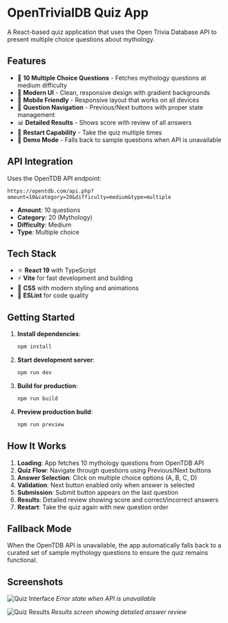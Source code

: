 # OpenTrivialDB Quiz App

A React-based quiz application that uses the Open Trivia Database API to present multiple choice questions about mythology.

## Features

- 🎯 **10 Multiple Choice Questions** - Fetches mythology questions at medium difficulty
- 🎨 **Modern UI** - Clean, responsive design with gradient backgrounds
- 📱 **Mobile Friendly** - Responsive layout that works on all devices
- 🔄 **Question Navigation** - Previous/Next buttons with proper state management
- 📊 **Detailed Results** - Shows score with review of all answers
- 🔄 **Restart Capability** - Take the quiz multiple times
- 🧪 **Demo Mode** - Falls back to sample questions when API is unavailable

## API Integration

Uses the OpenTDB API endpoint:
```
https://opentdb.com/api.php?amount=10&category=20&difficulty=medium&type=multiple
```

- **Amount**: 10 questions
- **Category**: 20 (Mythology)
- **Difficulty**: Medium
- **Type**: Multiple choice

## Tech Stack

- ⚛️ **React 19** with TypeScript
- ⚡ **Vite** for fast development and building
- 🎨 **CSS** with modern styling and animations
- 🔧 **ESLint** for code quality

## Getting Started

1. **Install dependencies**:
   ```bash
   npm install
   ```

2. **Start development server**:
   ```bash
   npm run dev
   ```

3. **Build for production**:
   ```bash
   npm run build
   ```

4. **Preview production build**:
   ```bash
   npm run preview
   ```

## How It Works

1. **Loading**: App fetches 10 mythology questions from OpenTDB API
2. **Quiz Flow**: Navigate through questions using Previous/Next buttons
3. **Answer Selection**: Click on multiple choice options (A, B, C, D)
4. **Validation**: Next button enabled only when answer is selected
5. **Submission**: Submit button appears on the last question
6. **Results**: Detailed review showing score and correct/incorrect answers
7. **Restart**: Take the quiz again with new question order

## Fallback Mode

When the OpenTDB API is unavailable, the app automatically falls back to a curated set of sample mythology questions to ensure the quiz remains functional.

## Screenshots

![Quiz Interface](https://github.com/user-attachments/assets/956c9cf5-209d-4af2-935f-5222f0c6d4cf)
*Error state when API is unavailable*

![Quiz Results](https://github.com/user-attachments/assets/7cf90bd7-b207-47f0-9b37-fdbe4bb260b3)
*Results screen showing detailed answer review*
